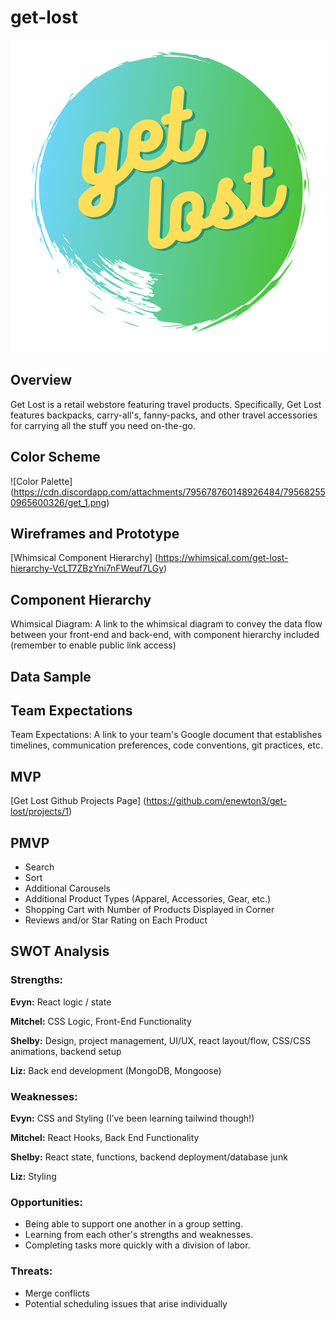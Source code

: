 # get-lost

![Get Lost logo](./client/assets/get_2.png)

## Overview

Get Lost is a retail webstore featuring travel products. Specifically, Get Lost features backpacks, carry-all's, fanny-packs, and other travel accessories for carrying all the stuff you need on-the-go.

## Color Scheme

![Color Palette] (https://cdn.discordapp.com/attachments/795678760148926484/795682550965600326/get_1.png)

## Wireframes and Prototype

[Whimsical Component Hierarchy] (https://whimsical.com/get-lost-hierarchy-VcLT7ZBzYni7nFWeuf7LGy)

## Component Hierarchy

Whimsical Diagram: A link to the whimsical diagram to convey the data flow between your front-end and back-end, with component hierarchy included (remember to enable public link access)

## Data Sample

## Team Expectations

Team Expectations: A link to your team's Google document that establishes timelines, communication preferences, code conventions, git practices, etc.

## MVP

[Get Lost Github Projects Page] (https://github.com/enewton3/get-lost/projects/1)

## PMVP

  - Search
  - Sort
  - Additional Carousels
  - Additional Product Types (Apparel, Accessories, Gear, etc.)
  - Shopping Cart with Number of Products Displayed in Corner
  - Reviews and/or Star Rating on Each Product


## SWOT Analysis

### Strengths:

  **Evyn:** React logic / state

  **Mitchel:** CSS Logic, Front-End Functionality

  **Shelby:** Design, project management, UI/UX, react layout/flow, CSS/CSS animations, backend setup

  **Liz:** Back end development (MongoDB, Mongoose)

### Weaknesses:

  **Evyn:** CSS and Styling (I’ve been learning tailwind though!)

  **Mitchel:** React Hooks, Back End Functionality

  **Shelby:** React state, functions, backend deployment/database junk

  **Liz:** Styling

### Opportunities:

  - Being able to support one another in a group setting.
  - Learning from each other's strengths and weaknesses.
  - Completing tasks more quickly with a division of labor.

### Threats:

  - Merge conflicts
  - Potential scheduling issues that arise individually
